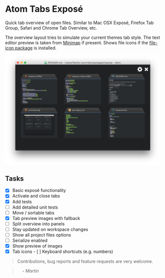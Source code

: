 # Atom Tabs Exposé

Quick tab overview of open files. Similar to Mac OSX Exposé, Firefox Tab Group, Safari and Chrome Tab Overview, etc.

The overview layout tries to simulate your current themes tab style.
The text editor preview is taken from [Minimap](https://github.com/atom-minimap/minimap) if present.
Shows file icons if the [file-icon package](https://github.com/DanBrooker/file-icons) is installed.

![expose-package](/screenshots/preview.png)

## Tasks

- [x] Basic exposé functionality
- [x] Activate and close tabs
- [x] Add tests
- [ ] Add detailed unit tests
- [ ] Move / sortable tabs
- [x] Tab preview images with fallback
- [ ] Split overview into panels
- [ ] Stay updated on workspace changes
- [ ] Show all project files options
- [ ] Serialize enabled
- [x] Show preview of images
- [x] Tab icons
- [ ] Keyboard shortcuts (e.g. numbers)

> Contributions, bug reports and feature requests are very welcome.

> &nbsp; &nbsp; _- Martin_
